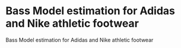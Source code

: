 # Bass Model estimation for Adidas and Nike athletic footwear
Bass Model estimation for Adidas and Nike athletic footwear
